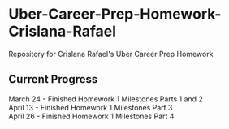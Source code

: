 # Uber-Career-Prep-Homework-Crislana-Rafael
Repository for Crislana Rafael's Uber Career Prep Homework

## Current Progress
March 24 - Finished Homework 1 Milestones Parts 1 and 2 <br>
April 13 - Finished Homework 1 Milestones Part 3 <br>
April 26 - Finished Homework 1 Milestones Part 4 <br>
